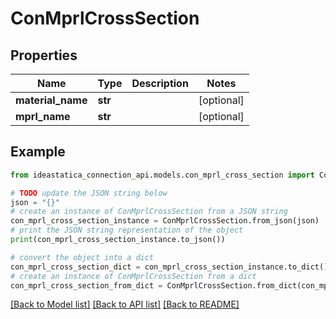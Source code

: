 # ConMprlCrossSection


## Properties

Name | Type | Description | Notes
------------ | ------------- | ------------- | -------------
**material_name** | **str** |  | [optional] 
**mprl_name** | **str** |  | [optional] 

## Example

```python
from ideastatica_connection_api.models.con_mprl_cross_section import ConMprlCrossSection

# TODO update the JSON string below
json = "{}"
# create an instance of ConMprlCrossSection from a JSON string
con_mprl_cross_section_instance = ConMprlCrossSection.from_json(json)
# print the JSON string representation of the object
print(con_mprl_cross_section_instance.to_json())

# convert the object into a dict
con_mprl_cross_section_dict = con_mprl_cross_section_instance.to_dict()
# create an instance of ConMprlCrossSection from a dict
con_mprl_cross_section_from_dict = ConMprlCrossSection.from_dict(con_mprl_cross_section_dict)
```
[[Back to Model list]](../README.md#documentation-for-models) [[Back to API list]](../README.md#documentation-for-api-endpoints) [[Back to README]](../README.md)


